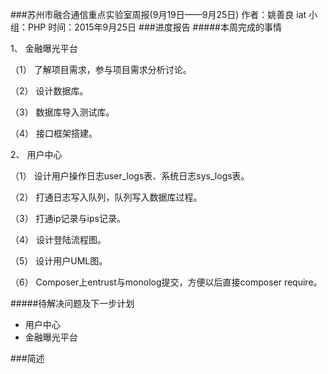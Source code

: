 ###苏州市融合通信重点实验室周报(9月19日——9月25日)
	作者：姚善良 iat                   小组：PHP                        时间：2015年9月25日
###进度报告
#####本周完成的事情

1、	金融曝光平台

（1）	了解项目需求，参与项目需求分析讨论。

（2）	设计数据库。

（3）	 数据库导入测试库。

（4）	接口框架搭建。


2、	用户中心

（1）	设计用户操作日志user\_logs表、系统日志sys\_logs表。

（2）	打通日志写入队列，队列写入数据库过程。

（3）	打通ip记录与ips记录。

（4）	设计登陆流程图。

（5）	设计用户UML图。

（6）	Composer上entrust与monolog提交，方便以后直接composer require。


#####待解决问题及下一步计划
* 用户中心
* 金融曝光平台

###简述
